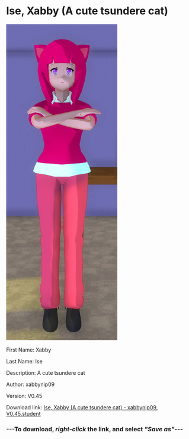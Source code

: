 # Ise, Xabby (A cute tsundere cat)

<img src = "https://raw.githubusercontent.com/Arbiter1223/Daigaku-Gurashi-Custom-Students/master/Students/Files/Ise%2C%20Xabby%20(A%20cute%20tsundere%20cat).png">

First Name: Xabby

Last Name: Ise

Description: A cute tsundere cat

Author: xabbynip09

Version: V0.45

Download link: <a href="https://raw.githubusercontent.com/Arbiter1223/Daigaku-Gurashi-Custom-Students/master/Students/Files/Ise%2C%20Xabby%20(A%20cute%20tsundere%20cat)%20-%20xabbynip09%2C%20V0.45.student">Ise, Xabby (A cute tsundere cat) - xabbynip09, V0.45.student</a>

### ---**To download, _right-click_ the link, and select _"Save as"_**---
